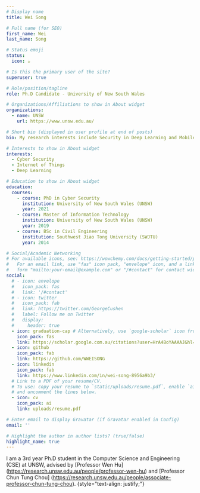 ```yaml
---
# Display name
title: Wei Song

# Full name (for SEO)
first_name: Wei
last_name: Song

# Status emoji
status:
  icon: ☕️

# Is this the primary user of the site?
superuser: true

# Role/position/tagline
role: Ph.D Candidate - University of New South Wales 

# Organizations/Affiliations to show in About widget
organizations:
  - name: UNSW
    url: https://www.unsw.edu.au/

# Short bio (displayed in user profile at end of posts)
bio: My research interests include Security in Deep Learning and Mobile Computing.

# Interests to show in About widget
interests:
  - Cyber Security
  - Internet of Things
  - Deep Learning

# Education to show in About widget
education:
  courses:
    - course: PhD in Cyber Security
      institution: University of New South Wales (UNSW)
      year: 2021
    - course: Master of Information Technology
      institution: University of New South Wales (UNSW)
      year: 2019
    - course: BSc in Civil Engineering
      institution: Southwest Jiao Tong University (SWJTU)
      year: 2014

# Social/Academic Networking
# For available icons, see: https://wowchemy.com/docs/getting-started/page-builder/#icons
#   For an email link, use "fas" icon pack, "envelope" icon, and a link in the
#   form "mailto:your-email@example.com" or "/#contact" for contact widget.
social:
  # - icon: envelope
  #   icon_pack: fas
  #   link: '/#contact'
  # - icon: twitter
  #   icon_pack: fab
  #   link: https://twitter.com/GeorgeCushen
  #   label: Follow me on Twitter
  #   display:
  #     header: true
  - icon: graduation-cap # Alternatively, use `google-scholar` icon from `ai` icon pack
    icon_pack: fas
    link: https://scholar.google.com.au/citations?user=HrA4BoYAAAAJ&hl=en
  - icon: github
    icon_pack: fab
    link: https://github.com/WWEISONG
  - icon: linkedin
    icon_pack: fab
    link: https://www.linkedin.com/in/wei-song-8956a9b3/
  # Link to a PDF of your resume/CV.
  # To use: copy your resume to `static/uploads/resume.pdf`, enable `ai` icons in `params.yaml`,
  # and uncomment the lines below.
  - icon: cv
    icon_pack: ai
    link: uploads/resume.pdf

# Enter email to display Gravatar (if Gravatar enabled in Config)
email: ''

# Highlight the author in author lists? (true/false)
highlight_name: true
---
```


I am a 3rd year Ph.D student in the Computer Science and Engineering (CSE) at UNSW, advised by [Professor Wen Hu] (https://research.unsw.edu.au/people/professor-wen-hu) and [Professor Chun Tung Chou] (https://research.unsw.edu.au/people/associate-professor-chun-tung-chou). 
{style="text-align: justify;"}
